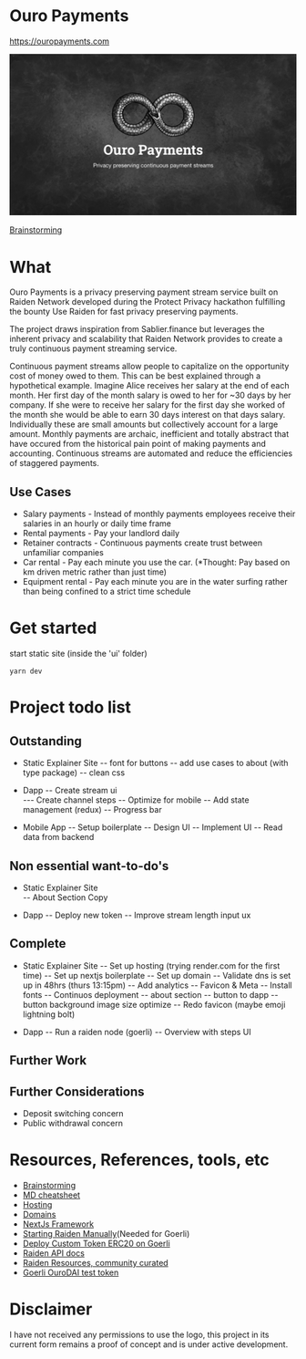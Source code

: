 # Ouro Payments

https://ouropayments.com

![Ouro Payments Banner](./public/assets/ouro-payments-banner.png)

[Brainstorming](https://docs.google.com/presentation/d/1d2tp1rsIX18wcOnb2jw50Y1nxk5WkAGiVk_tnERi0vQ/edit?usp=sharing)

# What

Ouro Payments is a privacy preserving payment stream service built on Raiden Network developed during the Protect Privacy hackathon fulfilling the bounty Use Raiden for fast privacy preserving payments.

The project draws inspiration from Sablier.finance but leverages the inherent privacy and scalability that Raiden Network provides to create a truly continuous payment streaming service.

Continuous payment streams allow people to capitalize on the opportunity cost of money owed to them. This can be best explained through a hypothetical example. Imagine Alice receives her salary at the end of each month. Her first day of the month salary is owed to her for ~30 days by her company. If she were to receive her salary for the first day she worked of the month she would be able to earn 30 days interest on that days salary. Individually these are small amounts but collectively account for a large amount. Monthly payments are archaic, inefficient and totally abstract that have occured from the historical pain point of making payments and accounting. Continuous streams are automated and reduce the efficiencies of staggered payments.

## Use Cases

- Salary payments - Instead of monthly payments employees receive their salaries in an hourly or daily time frame
- Rental payments - Pay your landlord daily
- Retainer contracts - Continuous payments create trust between unfamiliar companies
- Car rental - Pay each minute you use the car. (\*Thought: Pay based on km driven metric rather than just time)
- Equipment rental - Pay each minute you are in the water surfing rather than being confined to a strict time schedule

# Get started

start static site (inside the 'ui' folder)

```
yarn dev
```

# Project todo list

## Outstanding

- Static Explainer Site
  -- font for buttons
  -- add use cases to about (with type package)
  -- clean css

- Dapp
  -- Create stream ui  
  --- Create channel steps
  -- Optimize for mobile
  -- Add state management (redux)
  -- Progress bar

* Mobile App
  -- Setup boilerplate
  -- Design UI
  -- Implement UI
  -- Read data from backend

## Non essential want-to-do's

- Static Explainer Site  
  -- About Section Copy

- Dapp
  -- Deploy new token
  -- Improve stream length input ux

## Complete

- Static Explainer Site
  -- Set up hosting (trying render.com for the first time)
  -- Set up nextjs boilerplate
  -- Set up domain
  -- Validate dns is set up in 48hrs (thurs 13:15pm)
  -- Add analytics
  -- Favicon & Meta
  -- Install fonts
  -- Continuos deployment
  -- about section
  -- button to dapp
  -- button background image size optimize
  -- Redo favicon (maybe emoji lightning bolt)

- Dapp
  -- Run a raiden node (goerli)
  -- Overview with steps UI

## Further Work

## Further Considerations

- Deposit switching concern
- Public withdrawal concern

# Resources, References, tools, etc

- [Brainstorming](https://docs.google.com/presentation/1d2tp1rsIX18wcOnb2jw50Y1nxk5WkAGiVk_tnERi0vQ/edit?usp=sharing)
- [MD cheatsheet](https://github.com/adam-p/markdown-here/wiki/Markdown-Cheatsheet)
- [Hosting](https://render.com)
- [Domains](https://domains.google.com)
- [NextJs Framework](https://nextjs.org/)
- [Starting Raiden Manually](https://docs.raiden.network/installation/starting-raiden-manually)(Needed for Goerli)
- [Deploy Custom Token ERC20 on Goerli](https://docs.raiden.network/using-raiden-on-testnet/use-custom-token)
- [Raiden API docs](https://docs.raiden.network/raiden-api-1/)
- [Raiden Resources, community curated](https://github.com/raiden-network/awesome-raiden)
- [Goerli OuroDAI test token](https://goerli.etherscan.io/address/0xb38981469b7235c42dda836295be8825eb4a6389)

# Disclaimer

I have not received any permissions to use the logo, this project in its current form remains a proof of concept and is under active development.

